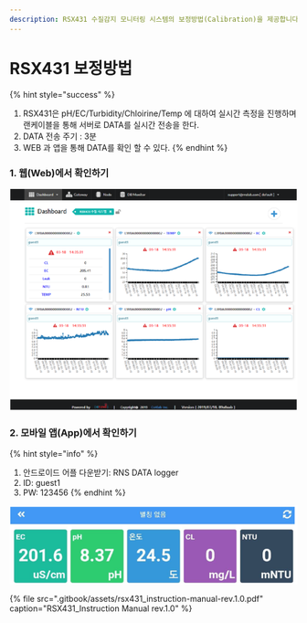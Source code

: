 ```yaml
---
description: RSX431 수질감지 모니터링 시스템의 보정방법(Calibration)을 제공합니다.
---
```


# RSX431 보정방법

{% hint style="success" %}
1. RSX431은 pH/EC/Turbidity/Chloirine/Temp 에 대하여 실시간 측정을 진행하며 랜케이블을 통해 서버로 DATA를 실시간 전송을 한다.
2. DATA 전송 주기 : 3분
3. WEB 과 앱을 통해 DATA를 확인 할 수 있다.
{% endhint %}

### 1. 웹\(Web\)에서 확인하기 

![&#xADF8;&#xB9BC; 1. &#xC6F9;\(Web\) &#xB370;&#xC774;&#xD130; &#xD655;&#xC778;](.gitbook/assets/web_data_check.png)

### 2. 모바일 앱\(App\)에서 확인하기 

{% hint style="info" %}
1. 안드로이드 어플 다운받기: RNS DATA logger
2. ID: guest1
3. PW: 123456
{% endhint %}

![&#xADF8;&#xB9BC; 2. &#xBAA8;&#xBC14;&#xC77C; &#xC571;\(App\) &#xB370;&#xC774;&#xD130; &#xD655;&#xC778;](.gitbook/assets/app_data_check.png)



{% file src=".gitbook/assets/rsx431\_instruction-manual-rev.1.0.pdf" caption="RSX431\_Instruction Manual rev.1.0" %}

